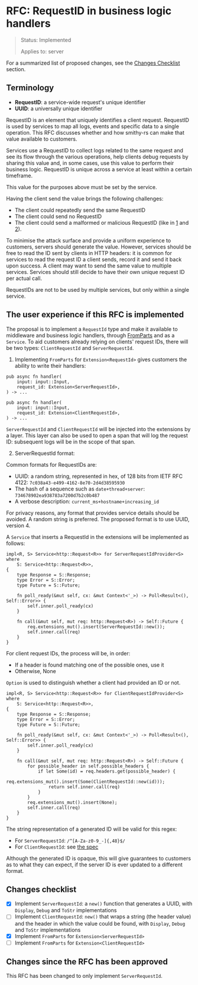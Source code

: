RFC: RequestID in business logic handlers
=============

> Status: Implemented
>
> Applies to: server

For a summarized list of proposed changes, see the [Changes Checklist](#changes-checklist) section.

Terminology
-----------

- **RequestID**: a service-wide request's unique identifier
- **UUID**: a universally unique identifier

RequestID is an element that uniquely identifies a client request. RequestID is used by services to map all logs, events and
specific data to a single operation. This RFC discusses whether and how smithy-rs can make that value available to customers.

Services use a RequestID to collect logs related to the same request and see its flow through the various operations,
help clients debug requests by sharing this value and, in some cases, use this value to perform their business logic. RequestID is unique across a service at least within a certain timeframe.

This value for the purposes above must be set by the service.

Having the client send the value brings the following challenges:
* The client could repeatedly send the same RequestID
* The client could send no RequestID
* The client could send a malformed or malicious RequestID (like in [1](https://en.wikipedia.org/wiki/Shellshock_(software_bug)) and
[2](https://cwiki.apache.org/confluence/display/WW/S2-045)).

To minimise the attack surface and provide a uniform experience to customers, servers should generate the value.
However, services should be free to read the ID sent by clients in HTTP headers: it is common for services to
read the request ID a client sends, record it and send it back upon success. A client may want to send the same value to multiple services.
Services should still decide to have their own unique request ID per actual call.

RequestIDs are not to be used by multiple services, but only within a single service.

<!-- Explain how users will use this new feature and, if necessary, how this compares to the current user experience -->
The user experience if this RFC is implemented
----------------------------------------------

The proposal is to implement a `RequestId` type and make it available to middleware and business logic handlers, through [FromParts](../server/from_parts.md) and as a `Service`.
To aid customers already relying on clients' request IDs, there will be two types: `ClientRequestId` and `ServerRequestId`.

1. Implementing `FromParts` for `Extension<RequestId>` gives customers the ability to write their handlers:

```rust,ignore
pub async fn handler(
    input: input::Input,
    request_id: Extension<ServerRequestId>,
) -> ...
```
```rust,ignore
pub async fn handler(
    input: input::Input,
    request_id: Extension<ClientRequestId>,
) -> ...
```

`ServerRequestId` and `ClientRequestId` will be injected into the extensions by a layer.
This layer can also be used to open a span that will log the request ID: subsequent logs will be in the scope of that span.

2. ServerRequestId format:

Common formats for RequestIDs are:

* UUID: a random string, represented in hex, of 128 bits from IETF RFC 4122: `7c038a43-e499-4162-8e70-2d4d38595930`
* The hash of a sequence such as `date+thread+server`: `734678902ea938783a7200d7b2c0b487`
* A verbose description: `current_ms+hostname+increasing_id`

For privacy reasons, any format that provides service details should be avoided. A random string is preferred.
The proposed format is to use UUID, version 4.

A `Service` that inserts a RequestId in the extensions will be implemented as follows:
```rust,ignore
impl<R, S> Service<http::Request<R>> for ServerRequestIdProvider<S>
where
    S: Service<http::Request<R>>,
{
    type Response = S::Response;
    type Error = S::Error;
    type Future = S::Future;

    fn poll_ready(&mut self, cx: &mut Context<'_>) -> Poll<Result<(), Self::Error>> {
        self.inner.poll_ready(cx)
    }

    fn call(&mut self, mut req: http::Request<R>) -> Self::Future {
        req.extensions_mut().insert(ServerRequestId::new());
        self.inner.call(req)
    }
}
```

For client request IDs, the process will be, in order:
* If a header is found matching one of the possible ones, use it
* Otherwise, None

`Option` is used to distinguish whether a client had provided an ID or not.
```rust,ignore
impl<R, S> Service<http::Request<R>> for ClientRequestIdProvider<S>
where
    S: Service<http::Request<R>>,
{
    type Response = S::Response;
    type Error = S::Error;
    type Future = S::Future;

    fn poll_ready(&mut self, cx: &mut Context<'_>) -> Poll<Result<(), Self::Error>> {
        self.inner.poll_ready(cx)
    }

    fn call(&mut self, mut req: http::Request<R>) -> Self::Future {
        for possible_header in self.possible_headers {
            if let Some(id) = req.headers.get(possible_header) {
                req.extensions_mut().insert(Some(ClientRequestId::new(id)));
                return self.inner.call(req)
            }
        }
        req.extensions_mut().insert(None);
        self.inner.call(req)
    }
}
```

The string representation of a generated ID will be valid for this regex:
* For `ServerRequestId`: `/^[A-Za-z0-9_-]{,48}$/`
* For `ClientRequestId`: see [the spec](https://httpwg.org/specs/rfc9110.html#rfc.section.5.5)

Although the generated ID is opaque, this will give guarantees to customers as to what they can expect, if the server ID is ever updated to a different format.

Changes checklist
-----------------

- [x] Implement `ServerRequestId`: a `new()` function that generates a UUID, with `Display`, `Debug` and `ToStr` implementations
- [ ] Implement `ClientRequestId`: `new()` that wraps a string (the header value) and the header in which the value could be found, with `Display`, `Debug` and `ToStr` implementations
- [x] Implement `FromParts` for `Extension<ServerRequestId>`
- [ ] Implement `FromParts` for `Extension<ClientRequestId>`

Changes since the RFC has been approved
---------------------------------------

This RFC has been changed to only implement `ServerRequestId`.
